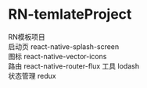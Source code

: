 # RN-temlateProject
RN模板项目  	
启动页 react-native-splash-screen		
图标 react-native-vector-icons	
路由 react-native-router-flux	
工具 lodash	
状态管理 redux	
